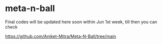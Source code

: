 # meta-n-ball
Final codes will be updated here soon within Jun 1st week, till then you can check

https://github.com/Aniket-Mitra/Meta-N-Ball/tree/main

